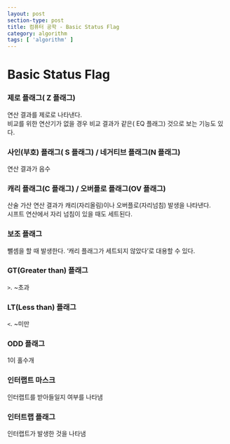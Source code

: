 ```yaml
---
layout: post
section-type: post
title: 컴퓨터 공학 - Basic Status Flag
category: algorithm
tags: [ 'algorithm' ]
---
```


# Basic Status Flag

###  제로 플래그( Z 플래그)
연산 결과를 제로로 나타낸다.  
비교를 위한 연산기가 없을 경우 비교 결과가 같은( EQ 플래그) 것으로 보는 기능도 있다.

### 사인(부호) 플래그( S 플래그) / 네거티브 플래그(N 플래그)
연산 결과가 음수

### 캐리 플래그(C 플래그) / 오버플로 플래그(OV 플래그)
산술 가산 연산 결과가 캐리(자리올림)이나 오버플로(자리넘침) 발생을 나타낸다.  
시프트 연산에서 자리 넘침이 있을 때도 세트된다.

### 보조 플래그
뺄셈을 할 때 발생한다. ‘캐리 플래그가 세트되지 않았다’로 대용할 수 있다.

### GT(Greater than) 플래그
`>`. ~초과

### LT(Less than) 플래그
`<`. ~미만

### ODD 플래그
1이 홀수개

### 인터랩트 마스크
인터랩트를 받아들일지 여부를 나타냄

### 인터트랩 플래그
인터랩트가 발생한 것을 나타냄
